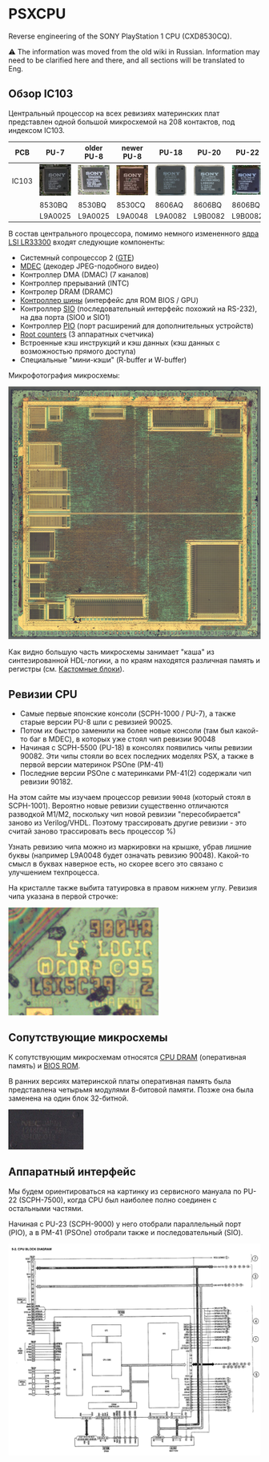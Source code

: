 # PSXCPU

Reverse engineering of the SONY PlayStation 1 CPU (CXD8530CQ).

:warning: The information was moved from the old wiki in Russian. Information may need to be clarified here and there, and all sections will be translated to Eng.

## Обзор IC103

Центральный процессор на всех ревизиях материнских плат представлен одной большой микросхемой на 208 контактов, под индексом IC103.

|PCB|PU-7|older PU-8|newer PU-8|PU-18|PU-20|PU-22|PU-23|PM-41|PM-41(2)|
|---|---|---|---|---|---|---|---|---|---|
|IC103|![CXD8530BQ_package](/imgstore/CXD8530BQ_package.jpg)|![8530BQ_PU8_package](/imgstore/8530BQ_PU8_package.jpg)|![8530CQ_package](/imgstore/8530CQ_package.jpg)|![CXD8606AQ_package](/imgstore/CXD8606AQ_package.jpg)|![CXD8606BQ_package](/imgstore/CXD8606BQ_package.jpg)|![8606BQ_PU22_package](/imgstore/8606BQ_PU22_package.jpg)|![8606BQ_PU23_package](/imgstore/8606BQ_PU23_package.jpg)|![8606BQ_PM41_package](/imgstore/8606BQ_PM41_package.jpg)|![CXD8606CQ_package](/imgstore/CXD8606CQ_package.jpg)|
||8530BQ|8530BQ|8530CQ|8606AQ|8606BQ|8606BQ|8606BQ|8606BQ|8606CQ|
||L9A0025|L9A0025|L9A0048|L9A0082|L9B0082|L9B0082|L9B0082|L9B0082|L9A0182|

В состав центрального процессора, помимо немного измененного [ядра LSI LR33300](core.md) входят следующие компоненты:

- Cистемный сопроцессор 2 ([GTE](gte.md))
- [MDEC](mdec.md) (декодер JPEG-подобного видео)
- Контроллер DMA (DMAC) (7 каналов)
- Контроллер прерываний (INTC)
- Контролер DRAM (DRAMC)
- [Контроллер шины](bu.md) (интерфейс для ROM BIOS / GPU)
- Контроллер [SIO](sio.md) (последовательный интерфейс похожий на RS-232), на два порта (SIO0 и SIO1)
- Контроллер [PIO](pio.md) (порт расширений для дополнительных устройств)
- [Root counters](rcnt.md) (3 аппаратных счетчика)
- Встроенные кэш инструкций и кэш данных (кэш данных с возможностью прямого доступа)
- Специальные "мини-кэши" (R-buffer и W-buffer)

Микрофотография микросхемы:

![Cpu_overview](/imgstore/Cpu_overview.jpg)

Как видно большую часть микросхемы занимает "каша" из синтезированной HDL-логики, а по краям находятся различная память и регистры (см. [Кастомные блоки](custom.md)).

## Ревизии CPU

- Самые первые японские консоли (SCPH-1000 / PU-7), а также старые версии PU-8 шли с ревизией 90025.
- Потом их быстро заменили на более новые консоли (там был какой-то баг в MDEC), в которых уже стоял чип ревизии 90048
- Начиная с SCPH-5500 (PU-18) в консолях появились чипы ревизии 90082. Эти чипы стояли во всех последних моделях PSX, а также в первой версии материнок PSOne (PM-41)
- Последние версии PSOne с материнками PM-41(2) содержали чип ревизии 90182.

На этом сайте мы изучаем процессор ревизии `90048` (который стоял в SCPH-1001). Вероятно новые ревизии существенно отличаются разводкой M1/M2, поскольку чип новой ревизии "пересобирается" заново из Verilog/VHDL. Поэтому трассировать другие ревизии - это считай заново трассировать весь процессор %)

Узнать ревизию чипа можно из маркировки на крышке, убрав лишние буквы (например L9A0048 будет означать ревизию 90048). Какой-то смысл в буквах наверное есть, но скорее всего это связано с улучшением техпроцесса.

На кристалле также выбита татуировка в правом нижнем углу. Ревизия чипа указана в первой строчке:

![6f18eaaedc260890621c89afba5b0b46](/imgstore/6f18eaaedc260890621c89afba5b0b46.jpg)

## Сопутствующие микросхемы

К сопутствующим микросхемам относятся [CPU DRAM](dram.md) (оперативная память) и [BIOS ROM](bios.md).

В ранних версиях материнской платы оперативная память была представлена четырьмя модулями 8-битовой памяти. Позже она была заменена на один блок 32-битной.

![Cpu_ram_nec_424805al-a60](/imgstore/Cpu_ram_nec_424805al-a60.jpg)

## Аппаратный интерфейс

Мы будем ориентироваться на картинку из сервисного мануала по PU-22 (SCPH-7500), когда CPU был наиболее полно соединен с остальными частями.

Начиная с PU-23 (SCPH-9000) у него отобрали параллельный порт (PIO), а в PM-41 (PSOne) отобрали также и последовательный (SIO).

![CPU_Block](/imgstore/CPU_Block.jpg)
